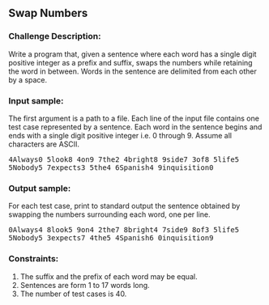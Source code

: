 <h2>Swap Numbers</h2>

<h3>Challenge Description:</h3>

<p>
    Write a program that, given a sentence where each word has a single digit positive integer as a prefix and suffix,
    swaps the numbers while retaining the word in between. Words in the sentence are delimited from each other by a space.
</p>

<h3>Input sample:</h3>

<p>
    The first argument is a path to a file. Each line of the input file contains one test case represented by a
    sentence. Each word in the sentence begins and ends with a single digit positive integer i.e. 0 through 9.
    Assume all characters are ASCII.
</p>

<pre class="description-input-output">4Always0 5look8 4on9 7the2 4bright8 9side7 3of8 5life5
5Nobody5 7expects3 5the4 6Spanish4 9inquisition0</pre>

<h3>Output sample:</h3>

<p>
    For each test case, print to standard output the sentence obtained by swapping the numbers surrounding each word,
    one per line.
</p>

<pre class="description-input-output">0Always4 8look5 9on4 2the7 8bright4 7side9 8of3 5life5
5Nobody5 3expects7 4the5 4Spanish6 0inquisition9</pre>

<h3>Constraints:</h3>
<ol>
<li>The suffix and the prefix of each word may be equal.</li>
<li>Sentences are form 1 to 17 words long.</li>
<li>The number of test cases is 40.</li>
</ol>
